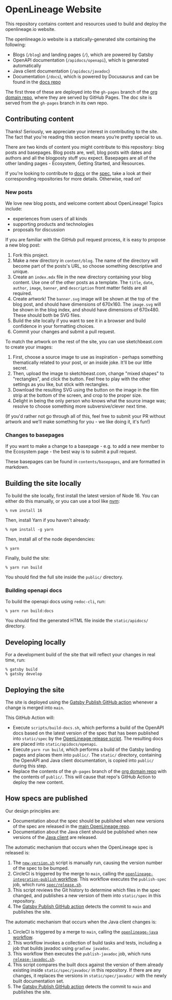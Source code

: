# OpenLineage Website

This repository contains content and resources used to build and deploy the openlineage.io website.

The openlineage.io website is a statically-generated site containing the following:
* Blogs (`/blog`) and landing pages (`/`), which are powered by Gatsby
* OpenAPI documentation (`/apidocs/openapi`), which is generated automatically
* Java client documentation (`/apidocs/javadoc`)
* Documentation (`/docs`), which is powered by Docusaurus and can be found in the [docs repo](https://github.com/OpenLineage/docs)

The first three of these are deployed into the `gh-pages` branch of the [org domain repo](https://github.com/OpenLineage/OpenLineage.github.io), where they are served by GitHub Pages. The doc site is served from the `gh-pages` branch in its own repo. 

## Contributing content

Thanks! Seriously, we appreciate your interest in contributing to the site. The fact that you're reading this section means you’re pretty special to us.

There are two kinds of content you might contribute to this repository: blog posts and basepages. Blog posts are, well, blog posts with dates and authors and all the blogposty stuff you expect. Basepages are all of the other landing pages - Ecosystem, Getting Started, and Resources.

If you're looking to contribute to [docs](https://github.com/OpenLineage/docs) or the [spec](https://github.com/OpenLineage/OpenLineage), take a look at their corresponding repositories for more details. Otherwise, read on!

### New posts

We love new blog posts, and welcome content about OpenLineage! Topics include:
* experiences from users of all kinds
* supporting products and technologies
* proposals for discussion

If you are familiar with the GitHub pull request process, it is easy to propose a new blog post:

1. Fork this project.
2. Make a new directory in `content/blog`. The name of the directory will become part of the posts's URL, so choose something descriptive and unique.
2. Create an `index.mdx` file in the new directory containing your blog content. Use one of the other posts as a template. The `title`, `date`, `author`, `image`, `banner`, and `description` front matter fields are all required.
3. Create artwork! The `banner.svg` image will be shown at the top of the blog post, and should have dimensions of 670x160. The `image.svg` will be shown in the blog index, and should have dimensions of 670x480. These should both be SVG files.
4. Build the site locally if you want to see it in a browser and build confidence in your formatting choices.
5. Commit your changes and submit a pull request. 

To match the artwork on the rest of the site, you can use sketchbeast.com to create your images:

1. First, choose a source image to use as inspiration - perhaps something thematically related to your post, or an inside joke. It'll be our little secret.
2. Then, upload the image to sketchbeast.com, change "mixed shapes" to "rectangles", and click the button. Feel free to play with the other settings as you like, but stick with rectangles.
3. Download the resulting SVG using the button on the image in the film strip at the bottom of the screen, and crop to the proper size.
4. Delight in being the only person who knows what the source image was; resolve to choose something more subversive/clever next time.

(If you'd rather not go through all of this, feel free to submit your PR without artwork and we'll make something for you - we like doing it, it's fun!) 

### Changes to basepages

If you want to make a change to a basepage - e.g. to add a new member to the Ecosystem page - the best way is to submit a pull request.

These basepages can be found in `contents/basepages`, and are formatted in markdown.

## Building the site locally

To build the site locally, first install the latest version of Node 16. You can either do this manually, or you can use a tool like [nvm](https://github.com/nvm-sh/nvm):

```
% nvm install 16
```

Then, install Yarn if you haven't already:

```
% npm install -g yarn
```

Then, install all of the node dependencies:

```
% yarn
```

Finally, build the site:

```
% yarn run build
```

You should find the full site inside the `public/` directory.

### Building openapi docs

To build the openapi docs using `redoc-cli`, run:

```
% yarn run build:docs
```

You should find the generated HTML file inside the `static/apidocs/` directory.

## Developing locally

For a development build of the site that will reflect your changes in real time, run:

```
% gatsby build 
% gatsby develop
```

## Deploying the site

The site is deployed using the [Gatsby Publish GitHub action](https://github.com/OpenLineage/website/blob/main/.github/workflows/deploy.yml) whenever a change is merged into `main`. 

This GitHub Action will:
* Execute `scripts/build-docs.sh`, which performs a build of the OpenAPI docs based on the latest version of the spec that has been published into `static/spec` by the [OpenLineage release script](https://github.com/OpenLineage/OpenLineage/blob/main/spec/release.sh). The resulting docs are placed into `static/apidocs/openapi`.
* Execute `yarn run build`, which performs a build of the Gatsby landing pages and places them into `public/`. The `static/` directory, containing the OpenAPI and Java client documentation, is copied into `public/` during this step.
* Replace the contents of the `gh-pages` branch of the [org domain repo](https://github.com/OpenLineage/OpenLineage.github.io) with the contents of `public/`. This will cause that repo's GitHub Action to deploy the new content.

## How specs are published
Our design principles are:
* Documentation about the spec should be published when new versions of the spec are released in the [main OpenLineage repo](https://github.com/OpenLineage/OpenLineage).
* Documentation about the Java client should be published when new versions of the [Java client](https://github.com/OpenLineage/OpenLineage/tree/main/client/java) are released.

The automatic mechanism that occurs when the OpenLineage spec is released is:
1. The [`new-version.sh`](https://github.com/OpenLineage/OpenLineage/blob/main/new-version.sh) script is manually run, causing the version number of the spec to be bumped.
2. CircleCI is triggered by the merge to `main`, calling the [`openlineage-integration-publish` workflow](https://github.com/OpenLineage/OpenLineage/blob/main/.circleci/workflows/openlineage-integration-publish.yml). This workflow executes the `publish-spec` job, which runs [`spec/release.sh`](https://github.com/OpenLineage/OpenLineage/blob/main/spec/release.sh).
3. This script reviews the Git history to determine which files in the spec changed, and publishes a new version of them into `static/spec` in this repository.
4. The [Gatsby Publish GitHub action](https://github.com/OpenLineage/website/blob/main/.github/workflows/deploy.yml) detects the commit to `main` and publishes the site.

The automatic mechanism that occurs when the Java client changes is:
1. CircleCI is triggered by a merge to `main`, calling the [`openlineage-java` workflow](https://github.com/OpenLineage/OpenLineage/blob/main/.circleci/workflows/openlineage-java.yml). 
2. This workflow invokes a collection of build tasks and tests, including a job that builds javadoc using `gradlew javadoc`.
3. This workflow then executes the `publish-javadoc` job, which runs [`release-javadoc.sh`](https://github.com/OpenLineage/OpenLineage/blob/main/client/java/release-javadoc.sh).
4. This script compares the built docs against the version of them already existing inside `static/spec/javadoc/` in this repository. If there are any changes, it replaces the versions in `static/spec/javadoc/` with the newly built documentation set.
5. The [Gatsby Publish GitHub action](https://github.com/OpenLineage/website/blob/main/.github/workflows/deploy.yml) detects the commit to `main` and publishes the site.

